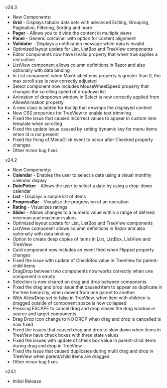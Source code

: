 v24.3
- New Components:
- <strong>Grid</strong> - Displays tabular data sets with advanced Editing, Grouping, Pagination, Filtering, Sorting and more
- <strong>Pager</strong> - Allows you to divide the content in multiple views
- <strong>Panel</strong> - Generic container with option for content alignment
- <strong>Validator</strong> - Displays a notification message when data is invalid
- Optimized layout update for List, ListBox and TreeView components
- Editor components now have IsValid property that when true applies a red outline
- ListView component allows column definitions in Razor and also optionally with data binding
- In List component when MaxVisibleItems property is greater than 0, the max scroll size is now correctly adjusted
- Select component now includes MouseWheelSpeed property that changes the scrolling speed of dropdown list
- Animation of dropdown window in Select is now correctly applied from AllowAnimation property
- A new class is added for tooltip that enwraps the displayed content
- New CSS properties for TreeView to enable text trimming
- Fixed the issue that caused incorrect values to appear in custom item template when scrolling
- Fixed the update issue caused by setting dynamic key for menu items when Id is not present
- Fixed the firing of MenuClick event to occur after Checked property changes
- Other minor bug fixes

v24.2
- New Components:
- <strong>Calendar</strong> - Enables the user to select a date using a visual monthly calendar display
- <strong>DatePicker</strong> - Allows the user to select a date by using a drop-down calendar
- <strong>List</strong> - Displays a simple list of items
- <strong>ProgressBar</strong> - Visualize the progression of an operation
- <strong>Rating</strong> - Visualizes ratings
- <strong>Slider</strong> - Allows changes to a numeric value within a range of defined minimum and maximum values
- Optimized layout update for List, ListBox and TreeView components
- ListView component allows column definitions in Razor and also optionally with data binding
- Option to create deep copies of items in List, ListBox, ListView and TreeView
- Card component now includes an event fired when Flipped property changes
- Fixed the issue with update of CheckBox value in TreeView for parent-child items
- DragDrop between two components now works correctly when one component is empty
- Selection is now cleared on drag and drop between components
- Fixed the drag and drop issue that caused item to appear as duplicate in the tree hierarchy, when moved from one parent to another
- With AllowDrop set to false in TreeView, when item with children is dragged outside of component space is now collapsed
- Pressing ESCAPE to cancel drag and drop closes the drag window in source and target components
- Drag Drop Icon change to NO DROP when drag and drop is cancelled is now fixed
- Fixed the issues that caused drag and drop to slow down when items in TreeView have check boxes with three state values
- Fixed the issues with update of check box value in parent-child items during drag and drop in TreeView
- Fixed the issue that caused duplicates during multi drag and drop in TreeView when parent/child items are dragged
- Other minor bug fixes

v24.1
- Initial Release

